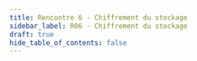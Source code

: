 ```yaml
---
title: Rencontre 6 - Chiffrement du stockage
sidebar_label: R06 - Chiffrement du stockage
draft: true
hide_table_of_contents: false
---
```



